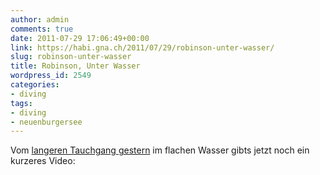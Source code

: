 ```yaml
---
author: admin
comments: true
date: 2011-07-29 17:06:49+00:00
link: https://habi.gna.ch/2011/07/29/robinson-unter-wasser/
slug: robinson-unter-wasser
title: Robinson, Unter Wasser
wordpress_id: 2549
categories:
- diving
tags:
- diving
- neuenburgersee
---
```


Vom [langeren Tauchgang gestern](https://habi.gna.ch/divelog/2011.07.28.robinson.pdf) im flachen Wasser gibts jetzt noch ein kurzeres Video:



